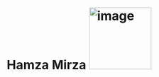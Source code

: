 # Hamza Mirza <img width="140" alt="image" src="https://github.com/devham236/devham236/assets/90037750/e6810689-7fc4-430c-8d48-949a1c14cb0b">



<!--
**devham236/devham236** is a ✨ _special_ ✨ repository because its `README.md` (this file) appears on your GitHub profile.

Here are some ideas to get you started:

- 🔭 I’m currently working on ...
- 🌱 I’m currently learning ...
- 👯 I’m looking to collaborate on ...
- 🤔 I’m looking for help with ...
- 💬 Ask me about ...
- 📫 How to reach me: ...
- 😄 Pronouns: ...
- ⚡ Fun fact: ...
-->

